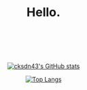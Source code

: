 <div align="center">
<br/>
<h1 align="center">Hello.</h1>

<br/><br/><br/><br/> 

[![cksdn43's GitHub stats](https://github-readme-stats.vercel.app/api?username=cksdn43&show_icons=true)](https://github.com/cksdn43)
  
[![Top Langs](https://github-readme-stats.vercel.app/api/top-langs/?username=cksdn43&langs_count=8)](https://github.com/cksdn43)

<br/><br/> 
